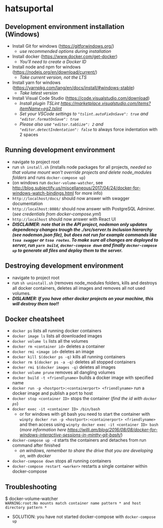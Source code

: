 # hatsuportal

## Development environment installation (Windows)

- Install Git for windows (https://gitforwindows.org/)
  - _use recommended options during installation_
- Install docker (https://www.docker.com/get-docker)
  - _You'll need to create a Docker ID_
- Install node and npm for windows (https://nodejs.org/en/download/current/)
  - _Take current version, not the LTS_
- Install yarn for windows (https://yarnpkg.com/lang/en/docs/install/#windows-stable)
  - _Take latest version_
- Install Visual Code Studio (https://code.visualstudio.com/download)
  - _Install plugin TSLint https://marketplace.visualstudio.com/items?itemName=eg2.tslint_
  - _Set your VSCode settings to `"tslint.autoFixOnSave": true` and `"editor.formatOnSave": true`_
  - _Please also use `"editor.tabSize": 2` and `"editor.detectIndentation": false`_ to always force indentation with 2 spaces

## Running development environment

- navigate to project root
- run `sh install.sh` (installs node packages for all projects, _needed so that volume mount won't override projects and delete node_modules folders_ and runs `docker-compose up`)
- (on windows run `docker-volume-watcher`, see http://blog.subjectify.us/miscellaneous/2017/04/24/docker-for-windows-watch-bindings.html for more info)
- `http://localhost/docs/` should now answer with swagger documentation
- `http://localhost:8080/` should now answer with PostgreSQL Adminer. (_see credentials from docker-compose.yml_)
- `http://localhost` should now answer with React UI
- **_DISCLAIMER: note that in the API project, nodemon only updates dependency changes trough the ./src/server.ts inclusion hierarchy (_see nodemon.json file_), but does not run for example commands like `tsoa swagger` or `tsoa routes`. To make sure all changes are deployed to server, run `yarn build`, `docker-compose down` and finally `docker-compose up` to generate all files and deploy them to the server._**


## Destroying development environment

- navigate to project root
- run `sh uninstall.sh` (removes node_modules folders, kills and destroys all docker containers, deletes all images and removes all not used volumes.
- **_DISLAIMER: If you have other docker projects on your machine, this will destroy them too!!_**

## Docker cheatsheet

- `docker ps` lists all running docker containers
- `docker image ls` lists all downloaded images
- `docker volume ls` lists all the volumes
- `docker rm <container id>` deletes a container
- `docker rmi <image id>` deletes an image
- `docker kill $(docker ps -q)` kills all running containers
- `docker rm $(docker ps -a -q)` deletes all stopped containers
- `docker rmi $(docker images -q)` deletes all images
- `docker volume prune` removes all dangling volumes
- `docker build -t <friendlyname>` builds a docker image with specified name
- `docker run -p <hostport>:<containerport> <friendlyname>` run a docker image and publish a port to host
- `docker stop <container ID>` stops the container (_find the id with `docker ps`_)
- `docker exec -it <container ID> /bin/bash`
  - or for windows with git bash you need to start the container with `winpty docker run -p <hostport>:<containerport> <friendlyname>` and then access using `winpty docker exec -it <container ID> bash` (_more information here https://willi.am/blog/2016/08/08/docker-for-windows-interactive-sessions-in-mintty-git-bash/_)
- `docker-compose up -d` starts the containers and detaches from run command after finished
  - _on windows, remember to share the drive that you are developing on, with docker_
- `docker-compose down` stops all running containers
- `docker-compose restart <worker>` restarts a single container within docker-compose

## Troubleshooting

$ docker-volume-watcher \
`WARNING:root:No mounts match container name pattern * and host directory pattern *`

- SOLUTION: you have not started docker-compose with `docker-compose up`
